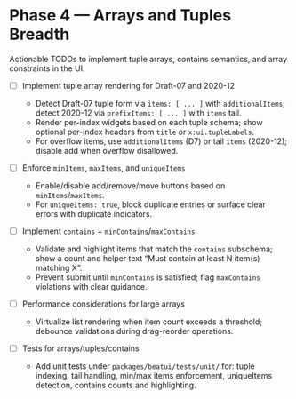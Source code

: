 # Phase 4 — Arrays and Tuples Breadth

Actionable TODOs to implement tuple arrays, contains semantics, and array constraints in the UI.

- [ ] Implement tuple array rendering for Draft-07 and 2020-12
  - Detect Draft-07 tuple form via `items: [ ... ]` with `additionalItems`; detect 2020-12 via `prefixItems: [ ... ]` with `items` tail.
  - Render per-index widgets based on each tuple schema; show optional per-index headers from `title` or `x:ui.tupleLabels`.
  - For overflow items, use `additionalItems` (D7) or tail `items` (2020-12); disable add when overflow disallowed.

- [ ] Enforce `minItems`, `maxItems`, and `uniqueItems`
  - Enable/disable add/remove/move buttons based on `minItems`/`maxItems`.
  - For `uniqueItems: true`, block duplicate entries or surface clear errors with duplicate indicators.

- [ ] Implement `contains` + `minContains`/`maxContains`
  - Validate and highlight items that match the `contains` subschema; show a count and helper text “Must contain at least N item(s) matching X”.
  - Prevent submit until `minContains` is satisfied; flag `maxContains` violations with clear guidance.

- [ ] Performance considerations for large arrays
  - Virtualize list rendering when item count exceeds a threshold; debounce validations during drag-reorder operations.

- [ ] Tests for arrays/tuples/contains
  - Add unit tests under `packages/beatui/tests/unit/` for: tuple indexing, tail handling, min/max items enforcement, uniqueItems detection, contains counts and highlighting.

